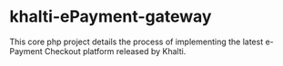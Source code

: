 # khalti-ePayment-gateway
This core php project details the process of implementing the latest e-Payment Checkout platform released by Khalti.
